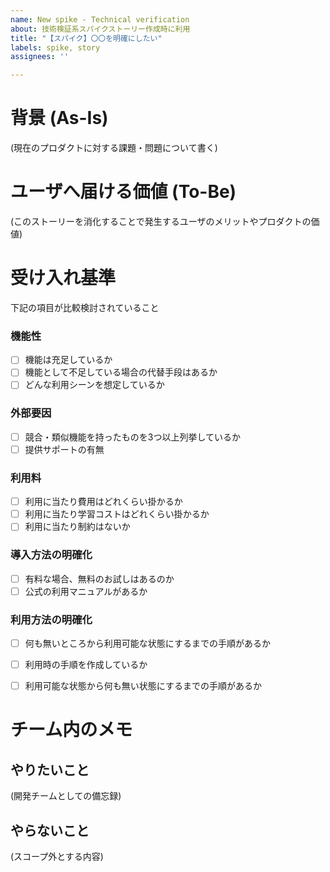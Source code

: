 ```yaml
---
name: New spike - Technical verification
about: 技術検証系スパイクストーリー作成時に利用
title: "【スパイク】〇〇を明確にしたい"
labels: spike, story
assignees: ''

---
```


# 背景 (As-Is)
(現在のプロダクトに対する課題・問題について書く)


# ユーザへ届ける価値 (To-Be)
(このストーリーを消化することで発生するユーザのメリットやプロダクトの価値)


# 受け入れ基準

下記の項目が比較検討されていること

### 機能性
- [ ] 機能は充足しているか
- [ ] 機能として不足している場合の代替手段はあるか
- [ ] どんな利用シーンを想定しているか

### 外部要因
- [ ] 競合・類似機能を持ったものを3つ以上列挙しているか
- [ ] 提供サポートの有無

### 利用料
- [ ] 利用に当たり費用はどれくらい掛かるか
- [ ] 利用に当たり学習コストはどれくらい掛かるか
- [ ] 利用に当たり制約はないか

### 導入方法の明確化
- [ ] 有料な場合、無料のお試しはあるのか
- [ ] 公式の利用マニュアルがあるか

### 利用方法の明確化
- [ ] 何も無いところから利用可能な状態にするまでの手順があるか
- [ ] 利用時の手順を作成しているか
- [ ] 利用可能な状態から何も無い状態にするまでの手順があるか


# チーム内のメモ

## やりたいこと
(開発チームとしての備忘録)

## やらないこと
(スコープ外とする内容)
